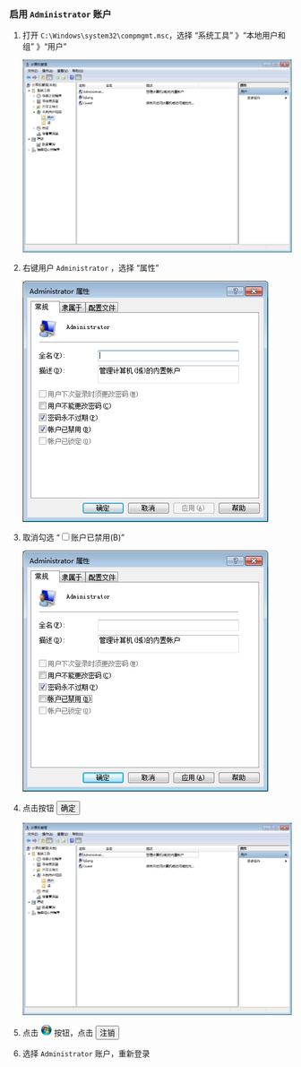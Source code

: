 ### 启用 `Administrator` 账户
1. 打开 `C:\Windows\system32\compmgmt.msc`，选择 “系统工具” 》“本地用户和组” 》“用户”

    ![计算机管理](img/计算机管理.png)
2. 右键用户 `Administrator` ，选择 “属性”

    ![Administrator属性](img/Administrator属性.png)
3. 取消勾选 “<input type="checkbox"/>账户已禁用(B)”

    ![Administrator属性2](img/Administrator属性2.png)
4. 点击按钮 <button>确定</button>

    ![计算机管理2](img/计算机管理2.png)
5. 点击 <img src="img/开始.png" style="" height="20"/> 按钮，点击 <button>注销</button>
6. 选择 `Administrator` 账户，重新登录